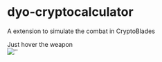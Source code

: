 # dyo-cryptocalculator
A extension to simulate the combat in CryptoBlades

Just hover the weapon<br>
![''](https://i.imgur.com/tgQ57oU.png)
